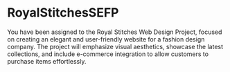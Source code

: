 # RoyalStitchesSEFP
You have been assigned to the Royal Stitches Web Design Project, focused on creating an elegant and user-friendly website for a fashion design company. The project will emphasize visual aesthetics, showcase the latest collections, and include e-commerce integration to allow customers to purchase items effortlessly.
